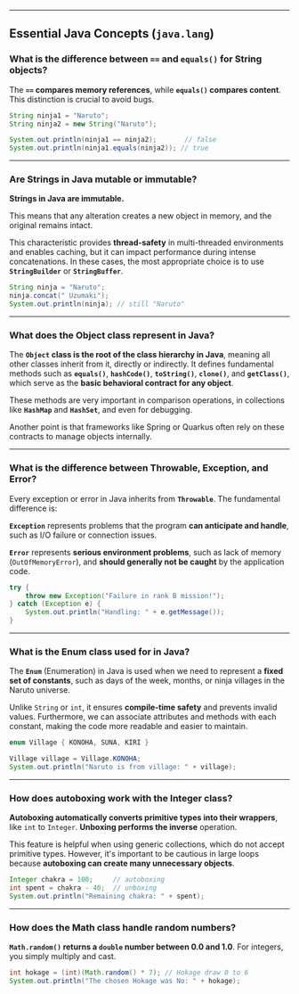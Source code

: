 
-----

## Essential Java Concepts (`java.lang`)

### What is the difference between `==` and `equals()` for String objects?

The **`==` compares memory references**, while **`equals()` compares content**. This distinction is crucial to avoid bugs.

```java
String ninja1 = "Naruto";
String ninja2 = new String("Naruto");

System.out.println(ninja1 == ninja2);       // false
System.out.println(ninja1.equals(ninja2)); // true
```

-----

### Are Strings in Java mutable or immutable?

**Strings in Java are immutable.**

This means that any alteration creates a new object in memory, and the original remains intact.

This characteristic provides **thread-safety** in multi-threaded environments and enables caching, but it can impact performance during intense concatenations. In these cases, the most appropriate choice is to use **`StringBuilder`** or **`StringBuffer`**.

```java
String ninja = "Naruto";
ninja.concat(" Uzumaki"); 
System.out.println(ninja); // still "Naruto"
```

-----

### What does the Object class represent in Java?

The **`Object` class is the root of the class hierarchy in Java**, meaning all other classes inherit from it, directly or indirectly. It defines fundamental methods such as **`equals()`**, **`hashCode()`**, **`toString()`**, **`clone()`**, and **`getClass()`**, which serve as the **basic behavioral contract for any object**.

These methods are very important in comparison operations, in collections like **`HashMap`** and **`HashSet`**, and even for debugging.

Another point is that frameworks like Spring or Quarkus often rely on these contracts to manage objects internally.

-----

### What is the difference between Throwable, Exception, and Error?

Every exception or error in Java inherits from **`Throwable`**. The fundamental difference is:

**`Exception`** represents problems that the program **can anticipate and handle**, such as I/O failure or connection issues.

**`Error`** represents **serious environment problems**, such as lack of memory (`OutOfMemoryError`), and **should generally not be caught** by the application code.

```java
try {
    throw new Exception("Failure in rank B mission!");
} catch (Exception e) {
    System.out.println("Handling: " + e.getMessage());
}
```

-----

### What is the Enum class used for in Java?

The **`Enum`** (Enumeration) in Java is used when we need to represent a **fixed set of constants**, such as days of the week, months, or ninja villages in the Naruto universe.

Unlike `String` or `int`, it ensures **compile-time safety** and prevents invalid values. Furthermore, we can associate attributes and methods with each constant, making the code more readable and easier to maintain.

```java
enum Village { KONOHA, SUNA, KIRI }

Village village = Village.KONOHA;
System.out.println("Naruto is from village: " + village);
```

-----

### How does autoboxing work with the Integer class?

**Autoboxing automatically converts primitive types into their wrappers**, like `int` to `Integer`. **Unboxing performs the inverse** operation.

This feature is helpful when using generic collections, which do not accept primitive types. However, it's important to be cautious in large loops because **autoboxing can create many unnecessary objects**.

```java
Integer chakra = 100;     // autoboxing
int spent = chakra - 40;  // unboxing
System.out.println("Remaining chakra: " + spent);
```

-----

### How does the Math class handle random numbers?

**`Math.random()` returns a `double` number between $0.0$ and $1.0$**. For integers, you simply multiply and cast.

```java
int hokage = (int)(Math.random() * 7); // Hokage draw 0 to 6
System.out.println("The chosen Hokage was No: " + hokage);
```